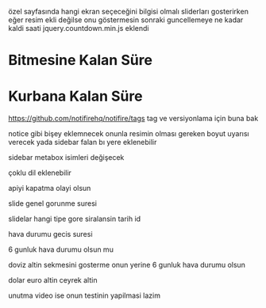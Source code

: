 özel sayfasında hangi ekran seçeceğini bilgisi olmalı 
sliderları gosterirken eğer resim ekli değilse onu göstermesin 
sonraki guncellemeye ne kadar kaldi saati jquery.countdown.min.js eklendi 
    <div class="col-md-6"> 
    <h1 class="title"><b>Bitmesine Kalan Süre</b></h1>
    <div class="countdown" id="normal-countdown" data-date="2021/04/10"></div>
</div>
    <div class="col-md-6"> 
    <h1 class="title"><b>Kurbana Kalan Süre</b></h1>
    <div class="countdown" id="kurban-countdown" data-date="2021/07/19"></div>
</div>
</div>


<script>
(function ($) {
"use strict";
//NORMAL TIMES COUNTDOWN
if(isExists('#normal-countdown')){
var date = $('#normal-countdown').data('date');
$('#normal-countdown').countdown(date, function(event) {
  var $this = $(this).html(event.strftime(''
    + '<div class="time-sec"><h3 class="main-time">%D</h3> <span>Gün</span></div>'
    + '<div class="time-sec"><h3 class="main-time">%H</h3> <span>Saat</span></div>'
    + '<div class="time-sec"><h3 class="main-time">%M</h3> <span>Dakika</span></div>'
    + '<div class="time-sec"><h3 class="main-time">%S</h3> <span>Saniye</span></div>'));
});
}

if(isExists('#kurban-countdown')){
var date = $('#kurban-countdown').data('date');
$('#kurban-countdown').countdown(date, function(event) {
  var $this = $(this).html(event.strftime(''
    + '<div class="time-sec"><h3 class="main-time">%D</h3> <span>Gün</span></div>'
    + '<div class="time-sec"><h3 class="main-time">%H</h3> <span>Saat</span></div>'
    + '<div class="time-sec"><h3 class="main-time">%M</h3> <span>Dakika</span></div>'
    + '<div class="time-sec"><h3 class="main-time">%S</h3> <span>Saniye</span></div>'));
});
}


})(jQuery);



function isExists(elem){
	if ($(elem).length > 0) { 
		return true;
	}
	return false;
}

</script>

https://github.com/notifirehq/notifire/tags  tag ve versiyonlama için buna bak 

notice gibi bişey eklemnecek onunla resimin olması gereken boyut uyarısı verecek yada sidebar falan bı yere eklenebilir 

sidebar metabox isimleri değişecek 

çoklu dil eklenebilir 

apiyi kapatma olayi olsun 

slide genel gorunme suresi 

slidelar hangi tipe gore siralansin tarih id 

hava durumu gecis suresi 

6 gunluk hava durumu olsun mu 

doviz altin sekmesini gosterme onun yerine 6 gunluk hava durumu olsun 

dolar 
euro
altin
ceyrek altin


unutma video ise onun testinin yapilmasi lazim 

